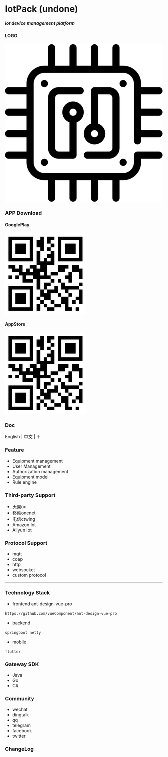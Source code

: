# IotPack (undone)

##### iot device management platform

#### LOGO
![Logo](https://raw.githubusercontent.com/DearJingSoftware/iotpack/master/logo.png)

### APP Download

#### GooglePlay
![GooglePlay](https://raw.githubusercontent.com/DearJingSoftware/iotpack/master/doc/android_qrcode.png)

#### AppStore
![AppStore](https://raw.githubusercontent.com/DearJingSoftware/iotpack/master/doc/ios_qrcode.png)


### Doc
English | 中文 | ＋

### Feature
- Equipment management
- User Management
- Authorization management
- Equipment model
- Rule engine

### Third-party Support
- 天翼oc
- 移动onenet
- 电信ctwing
- Amazon Iot
- Aliyun Iot

### Protocol Support
- mqtt
- coap
- http
- websocket
- custom protocol

---
### Technology Stack
- frontend  ant-design-vue-pro
```
https://github.com/vueComponent/ant-design-vue-pro
```
- backend 
```
springboot netty
```
- mobile
```
flutter
```


### Gateway SDK
- Java
- Go
- C#

### Community
- wechat
- dingtalk
- qq
- telegram
- facebook
- twitter


### ChangeLog
